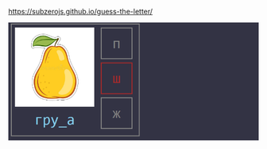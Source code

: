 [ https://subzerojs.github.io/guess-the-letter/ ](https://subzerojs.github.io/guess-the-letter/)

![](./cover.png)